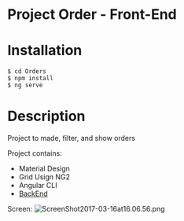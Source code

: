 Project Order - Front-End
=============

# Installation

	$ cd Orders
	$ npm install
    $ ng serve

# Description	

Project to made, filter, and show orders 

Project contains:
* Material Design
* Grid Usign NG2
* Angular CLI
* [BackEnd](https://github.com/rdiegoss/orders_back)


Screen:
![ScreenShot2017-03-16at16.06.56.png](http://ap.imagensbrasil.org/images/2017/03/16/ScreenShot2017-03-16at16.06.56.png)